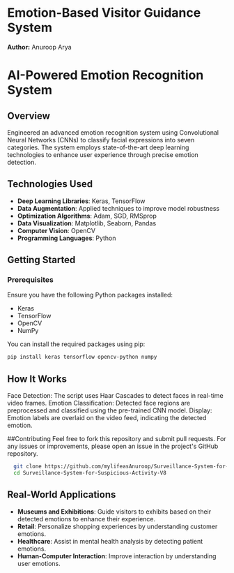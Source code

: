 # Emotion-Based Visitor Guidance System

**Author:** Anuroop Arya

# AI-Powered Emotion Recognition System

## Overview

Engineered an advanced emotion recognition system using Convolutional Neural Networks (CNNs) to classify facial expressions into seven categories. The system employs state-of-the-art deep learning technologies to enhance user experience through precise emotion detection.

## Technologies Used

- **Deep Learning Libraries**: Keras, TensorFlow
- **Data Augmentation**: Applied techniques to improve model robustness
- **Optimization Algorithms**: Adam, SGD, RMSprop
- **Data Visualization**: Matplotlib, Seaborn, Pandas
- **Computer Vision**: OpenCV
- **Programming Languages**: Python

## Getting Started

### Prerequisites

Ensure you have the following Python packages installed:

- Keras
- TensorFlow
- OpenCV
- NumPy

You can install the required packages using pip:

```bash
pip install keras tensorflow opencv-python numpy
```
## How It Works
Face Detection: The script uses Haar Cascades to detect faces in real-time video frames.
Emotion Classification: Detected face regions are preprocessed and classified using the pre-trained CNN model.
Display: Emotion labels are overlaid on the video feed, indicating the detected emotion.

##Contributing
Feel free to fork this repository and submit pull requests. For any issues or improvements, please open an issue in the project's GitHub repository.

 ```bash
   git clone https://github.com/mylifeasAnuroop/Surveillance-System-for-Suspicious-Activity-V8.git
   cd Surveillance-System-for-Suspicious-Activity-V8
 ```

## Real-World Applications

- **Museums and Exhibitions**: Guide visitors to exhibits based on their detected emotions to enhance their experience.
- **Retail**: Personalize shopping experiences by understanding customer emotions.
- **Healthcare**: Assist in mental health analysis by detecting patient emotions.
- **Human-Computer Interaction**: Improve interaction by understanding user emotions.

